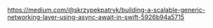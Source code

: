 https://medium.com/@skrzypekpatryk/building-a-scalable-generic-networking-layer-using-async-await-in-swift-5926b94a5715
